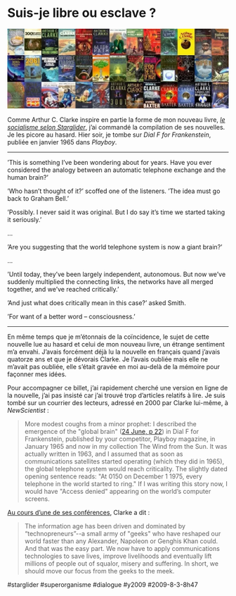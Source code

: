 # Suis-je libre ou esclave ?

![](_i/arthur_c_clarke_books21.webp)

Comme Arthur C. Clarke inspire en partie la forme de mon nouveau livre, [*le socialisme selon Starglider*](../7/le-socialisme-selon-starglider.md), j’ai commandé la compilation de ses nouvelles. Je les picore au hasard. Hier soir, je tombe sur *Dial F for Frankenstein*, publiée en janvier 1965 dans *Playboy*.

---

’This is something I’ve been wondering about for years. Have you ever considered the analogy between an automatic telephone exchange and the human brain?’

’Who hasn’t thought of it?’ scoffed one of the listeners. ’The idea must go back to Graham Bell.’

’Possibly. I never said it was original. But I do say it’s time we started taking it seriously.’

…

’Are you suggesting that the world telephone system is now a giant brain?’

…

’Until today, they’ve been largely independent, autonomous. But now we’ve suddenly multiplied the connecting links, the networks have all merged together, and we’ve reached critically.’

’And just what does critically mean in this case?’ asked Smith.

’For want of a better word – consciousness.’

---

En même temps que je m’étonnais de la coïncidence, le sujet de cette nouvelle lue au hasard et celui de mon nouveau livre, un étrange sentiment m’a envahi. J’avais forcément déjà lu la nouvelle en français quand j’avais quatorze ans et que je dévorais Clarke. Je l’avais oubliée mais elle ne m’avait pas oubliée, elle s’était gravée en moi au-delà de la mémoire pour façonner mes idées.

Pour accompagner ce billet, j’ai rapidement cherché une version en ligne de la nouvelle, j’ai pas insisté car j’ai trouvé trop d’articles relatifs à lire. Je suis tombé sur un courrier des lecteurs, adressé en 2000 par Clarke lui-même, à *NewScientist* :

> More modest coughs from a minor prophet: I described the emergence of the "global brain" ([24 June, p 22](http://www.newscientist.com/article/mg16622444.400-global-brain.html?full=true)) in Dial F for Frankenstein, published by your competitor, Playboy magazine, in January 1965 and now in my collection The Wind from the Sun. It was actually written in 1963, and I assumed that as soon as communications satellites started operating (which they did in 1965), the global telephone system would reach criticality. The slightly dated opening sentence reads: "At 0150 on December 1 1975, every telephone in the world started to ring." If I was writing this story now, I would have "Access denied" appearing on the world’s computer screens.

[Au cours d’une de ses conférences](http://www.forbes.com/2005/10/19/clarke-arthur-communications_comm05_cx_ac_1024clarke.html), Clarke a dit :

> The information age has been driven and dominated by “technopreneurs”--a small army of "geeks" who have reshaped our world faster than any Alexander, Napoleon or Genghis Khan could. And that was the easy part. We now have to apply communications technologies to save lives, improve livelihoods and eventually lift millions of people out of squalor, misery and suffering. In short, we should move our focus from the geeks to the meek.



#starglider #superorganisme #dialogue #y2009 #2009-8-3-8h47
